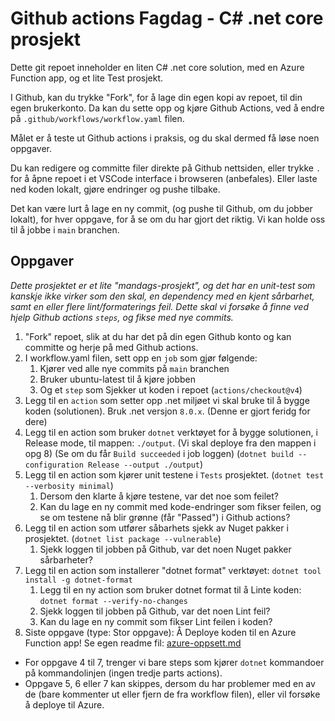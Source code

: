 # Github actions Fagdag - C# .net core prosjekt

Dette git repoet inneholder en liten C# .net core solution, med en Azure Function app, og et lite Test prosjekt.

I Github, kan du trykke "Fork", for å lage din egen kopi av repoet, til din egen brukerkonto.
Da kan du sette opp og kjøre Github Actions, ved å endre på `.github/workflows/workflow.yaml` filen.

Målet er å teste ut Github actions i praksis, og du skal dermed få løse noen oppgaver.

Du kan redigere og committe filer direkte på Github nettsiden, 
eller trykke `.` for å åpne repoet i et VSCode interface i browseren (anbefales).
Eller laste ned koden lokalt, gjøre endringer og pushe tilbake. 

Det kan være lurt å lage en ny commit, (og pushe til Github, om du jobber lokalt), 
for hver oppgave, for å se om du har gjort det riktig. 
Vi kan holde oss til å jobbe i `main` branchen.


## Oppgaver

*Dette prosjektet er et lite "mandags-prosjekt", og det har en unit-test som kanskje ikke virker som den skal, en dependency med en kjent sårbarhet, samt en eller flere lint/formaterings feil.
Dette skal vi forsøke å finne ved hjelp Github actions `steps`, og fikse med nye commits.*

1. "Fork" repoet, slik at du har det på din egen Github konto og kan committe og herje på med Github actions.
2. I workflow.yaml filen, sett opp en `job` som gjør følgende: 
   1. Kjører ved alle nye commits på `main` branchen
   2. Bruker ubuntu-latest til å kjøre jobben
   3. Og et `step` som Sjekker ut koden i repoet (`actions/checkout@v4`)
3. Legg til en `action` som setter opp .net miljøet vi skal bruke til å bygge koden (solutionen). Bruk .net versjon `8.0.x`. (Denne er gjort feridg for dere)
4. Legg til en action som bruker `dotnet` verktøyet for å bygge solutionen, i Release mode, til mappen: `./output`. (Vi skal deploye fra den mappen i opg 8) (Se om du får `Build succeeded` i job loggen) (`dotnet build --configuration Release --output ./output`)
5. Legg til en action som kjører unit testene i `Tests` prosjektet. (`dotnet test --verbosity minimal`)
   1. Dersom den klarte å kjøre testene, var det noe som feilet?
   2. Kan du lage en ny commit med kode-endringer som fikser feilen, og se om testene nå blir grønne (får "Passed") i Github actions?
6. Legg til en action som utfører såbarhets sjekk av Nuget pakker i prosjektet. (`dotnet list package --vulnerable`)
   1. Sjekk loggen til jobben på Github, var det noen Nuget pakker sårbarheter?
7. Legg til en action som installerer "dotnet format" verktøyet: `dotnet tool install -g dotnet-format`
   1. Legg til en ny action som bruker dotnet format til å Linte koden: `dotnet format --verify-no-changes`
   2. Sjekk loggen til jobben på Github, var det noen Lint feil? 
   3. Kan du lage en ny commit som fikser Lint feilen i koden?
8. Siste oppgave (type: Stor oppgave): Å Deploye koden til en Azure Function app! Se egen readme fil: [azure-oppsett.md](azure-oppsett.md)


- For oppgave 4 til 7, trenger vi bare steps som kjører `dotnet` kommandoer på kommandolinjen (ingen tredje parts actions).
- Oppgave 5, 6 eller 7 kan skippes, dersom du har problemer med en av de (bare kommenter ut eller fjern de fra workflow filen), eller vil forsøke å deploye til Azure.


